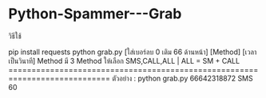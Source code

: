 # Python-Spammer---Grab

วิธีใช้

pip install requests
python grab.py [ใส่เบอร์ลบ 0 เติม 66 ด้านหน้า] [Method] [เวลาเป็นวินาที]
Method มี 3 Method ให้เลือก SMS,CALL,ALL | ALL = SM + CALL ============================================================================ ตัวอย่าง : python grab.py 66642318872 SMS 60
